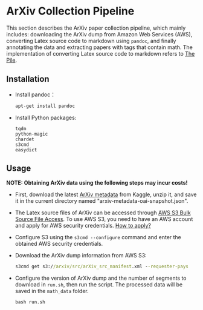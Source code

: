 # ArXiv Collection Pipeline

This section describes the ArXiv paper collection pipeline, which mainly includes: downloading the ArXiv dump from Amazon Web Services (AWS), converting Latex source code to markdown using `pandoc`, and finally annotating the data and extracting papers with tags that contain math. The implementation of converting Latex source code to markdown refers to [The Pile](https://gist.github.com/leogao2/e09b64eae3b987925ccf3b86401624c6).

## Installation

* Install pandoc：

  ```cmd
  apt-get install pandoc
  ```

* Install Python packages:

  ```
  tqdm
  python-magic
  chardet
  s3cmd
  easydict
  ```



## Usage

**NOTE: Obtaining ArXiv data using the following steps may incur costs!**

- First, download the latest [ArXiv metadata](https://www.kaggle.com/datasets/Cornell-University/arxiv) from Kaggle, unzip it, and save it in the current directory named "arxiv-metadata-oai-snapshot.json".

- The Latex source files of ArXiv can be accessed through [AWS S3 Bulk Source File Access](https://info.arxiv.org/help/bulk_data_s3.html). To use AWS S3, you need to have an AWS account and apply for AWS security credentials. [How to apply?](https://aws.amazon.com/cn/blogs/security/how-to-find-update-access-keys-password-mfa-aws-management-console/)

- Configure S3 using the `s3cmd --configure` command and enter the obtained AWS security credentials.

- Download the ArXiv dump information from AWS S3:

  ```cmd
  s3cmd get s3://arxiv/src/arXiv_src_manifest.xml --requester-pays
  ```

- Configure the version of ArXiv dump and the number of segments to download in `run.sh`, then run the script. The processed data will be saved in the `math_data` folder.

  ```cmd
  bash run.sh 
  ```

  